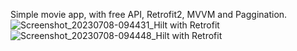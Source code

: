 Simple movie app, with free API, Retrofit2, MVVM and Paggination.
![Screenshot_20230708-094431_Hilt with Retrofit](https://github.com/SahibMobDev/Hilt_with_Retrofit/assets/87577579/6224b18b-d660-46b6-814c-67c8ca6b27f1)
![Screenshot_20230708-094448_Hilt with Retrofit](https://github.com/SahibMobDev/Hilt_with_Retrofit/assets/87577579/e0470d58-bc4b-4f08-bb9f-ee4a51425c3e)
